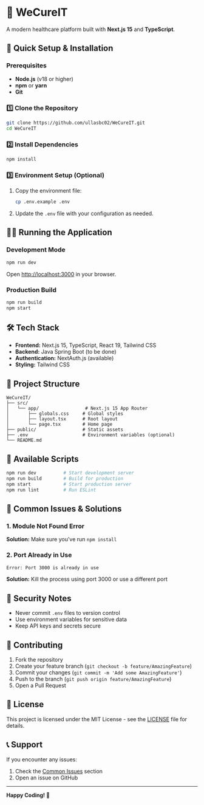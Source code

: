 # 🏥 WeCureIT

A modern healthcare platform built with **Next.js 15** and **TypeScript**.

## 🚀 Quick Setup & Installation

### Prerequisites
- **Node.js** (v18 or higher)
- **npm** or **yarn**
- **Git**

### 1️⃣ Clone the Repository
```bash
git clone https://github.com/ullasbc02/WeCureIT.git
cd WeCureIT
```

### 2️⃣ Install Dependencies
```bash
npm install
```

### 3️⃣ Environment Setup (Optional)
1. Copy the environment file:
   ```bash
   cp .env.example .env
   ```

2. Update the `.env` file with your configuration as needed.

## 🏃‍♂️ Running the Application

### Development Mode
```bash
npm run dev
```
Open [http://localhost:3000](http://localhost:3000) in your browser.

### Production Build
```bash
npm run build
npm start
```

## 🛠️ Tech Stack

- **Frontend:** Next.js 15, TypeScript, React 19, Tailwind CSS
- **Backend:** Java Spring Boot (to be done)
- **Authentication:** NextAuth.js (available)
- **Styling:** Tailwind CSS

## 📁 Project Structure

```
WeCureIT/
├── src/
│   └── app/                 # Next.js 15 App Router
│       ├── globals.css     # Global styles
│       ├── layout.tsx      # Root layout
│       └── page.tsx        # Home page
├── public/                 # Static assets
├── .env                    # Environment variables (optional)
└── README.md
```

## 🔧 Available Scripts

```bash
npm run dev          # Start development server
npm run build        # Build for production
npm start            # Start production server
npm run lint         # Run ESLint
```

## 🚨 Common Issues & Solutions

### 1. Module Not Found Error
**Solution:** Make sure you've run `npm install`

### 2. Port Already in Use
```bash
Error: Port 3000 is already in use
```
**Solution:** Kill the process using port 3000 or use a different port

## 🔐 Security Notes

- Never commit `.env` files to version control
- Use environment variables for sensitive data
- Keep API keys and secrets secure

## 🤝 Contributing

1. Fork the repository
2. Create your feature branch (`git checkout -b feature/AmazingFeature`)
3. Commit your changes (`git commit -m 'Add some AmazingFeature'`)
4. Push to the branch (`git push origin feature/AmazingFeature`)
5. Open a Pull Request

## 📄 License

This project is licensed under the MIT License - see the [LICENSE](LICENSE) file for details.

## 📞 Support

If you encounter any issues:
1. Check the [Common Issues](#-common-issues--solutions) section
2. Open an issue on GitHub

---

**Happy Coding! 🎉**

